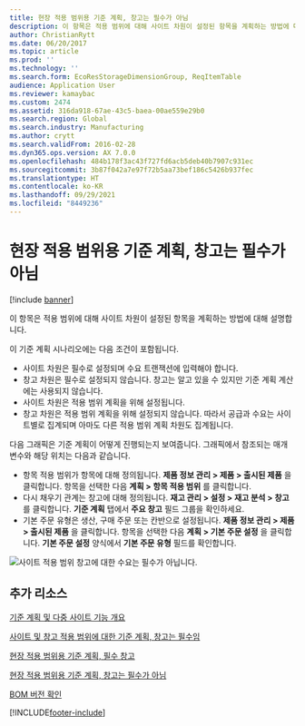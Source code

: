 ```yaml
---
title: 현장 적용 범위용 기준 계획, 창고는 필수가 아님
description: 이 항목은 적용 범위에 대해 사이트 차원이 설정된 항목을 계획하는 방법에 대해 설명합니다.
author: ChristianRytt
ms.date: 06/20/2017
ms.topic: article
ms.prod: ''
ms.technology: ''
ms.search.form: EcoResStorageDimensionGroup, ReqItemTable
audience: Application User
ms.reviewer: kamaybac
ms.custom: 2474
ms.assetid: 316da918-67ae-43c5-baea-00ae559e29b0
ms.search.region: Global
ms.search.industry: Manufacturing
ms.author: crytt
ms.search.validFrom: 2016-02-28
ms.dyn365.ops.version: AX 7.0.0
ms.openlocfilehash: 484b178f3ac43f727fd6acb5deb40b7907c931ec
ms.sourcegitcommit: 3b87f042a7e97f72b5aa73bef186c5426b937fec
ms.translationtype: HT
ms.contentlocale: ko-KR
ms.lasthandoff: 09/29/2021
ms.locfileid: "8449236"
---
```

# <a name="master-planning-for-site-coverage-warehouse-not-mandatory"></a>현장 적용 범위용 기준 계획, 창고는 필수가 아님

[!include [banner](../includes/banner.md)]

이 항목은 적용 범위에 대해 사이트 차원이 설정된 항목을 계획하는 방법에 대해 설명합니다.

이 기준 계획 시나리오에는 다음 조건이 포함됩니다.

-   사이트 차원은 필수로 설정되며 수요 트랜잭션에 입력해야 합니다.
-   창고 차원은 필수로 설정되지 않습니다. 창고는 알고 있을 수 있지만 기준 계획 계산에는 사용되지 않습니다.
-   사이트 차원은 적용 범위 계획을 위해 설정됩니다.
-   창고 차원은 적용 범위 계획을 위해 설정되지 않습니다. 따라서 공급과 수요는 사이트별로 집계되며 아마도 다른 적용 범위 계획 차원도 집계됩니다.

다음 그래픽은 기준 계획이 어떻게 진행되는지 보여줍니다. 그래픽에서 참조되는 매개 변수와 해당 위치는 다음과 같습니다.
-   항목 적용 범위가 항목에 대해 정의됩니다. **제품 정보 관리 &gt; 제품 &gt; 출시된 제품** 을 클릭합니다. 항목을 선택한 다음 **계획 &gt; 항목 적용 범위** 를 클릭합니다.
-   다시 채우기 관계는 창고에 대해 정의됩니다. **재고 관리 &gt; 설정 &gt; 재고 분석 &gt; 창고** 를 클릭합니다. **기준 계획** 탭에서 **주요 창고** 필드 그룹을 확인하세요.
-   기본 주문 유형은 생산, 구매 주문 또는 칸반으로 설정됩니다. **제품 정보 관리 &gt; 제품 &gt; 출시된 제품** 을 클릭합니다. 항목을 선택한 다음 **계획 &gt; 기본 주문 설정** 을 클릭합니다. **기본 주문 설정** 양식에서 **기본 주문 유형** 필드를 확인합니다.

![사이트 적용 범위 창고에 대한 수요는 필수가 아닙니다.](./media/multisitedemandexplosionscenarioforsitecoveragewarehousenotmandatory.jpg)



## <a name="additional-resources"></a>추가 리소스

[기준 계획 및 다중 사이트 기능 개요](master-plan-multisite-functionality.md)

[사이트 및 창고 적용 범위에 대한 기준 계획, 창고는 필수임](master-plan-site-coverage-warehouse-mandatory.md)

[현장 적용 범위용 기준 계획, 필수 창고](master-plan-site-warehouse-coverage-warehouse-not-mandatory.md)

[현장 적용 범위용 기준 계획, 창고는 필수가 아님](master-plan-site-warehouse-coverage-warehouse-mandatory.md)

[BOM 버전 확인](master-plan-bom-version-determined.md)





[!INCLUDE[footer-include](../../includes/footer-banner.md)]